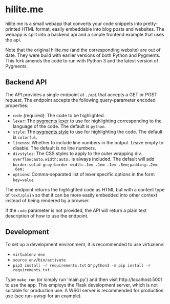 # hilite.me

hilite.me is a small webapp that converts your code snippets into pretty-printed HTML
format, easily embeddable into blog posts and websites.  The webapp is split into a
backend api and a simple frontend example that uses the api.

Note that the original hilite.me (and the corresponding website) are out of date. They
were build with earlier versions of both Python and Pygments. This fork amends the code
to run with Python 3 and the latest version of Pygments.

## Backend API

The API provides a single endpoint at `./api` that accepts a GET or POST request. The
endpoint accepts the following query-parameter encoded properties:
- `code` (required): The code to be highlighted.
- `lexer`: The [pygments lexer](http://pygments.org/docs/lexers/) to use for highlighting
    corresponding to the language of the code. The default is `python`.
- `style`: The [pygments style](http://pygments.org/docs/styles/) to use for highlighting
    the code. The default is `colorful`.
- `linenos`: Whether to include line numbers in the output. Leave empty to disable. The
    default is no line numbers.
- `divstyles`: The CSS styles to apply to the outer wrapping div. `overflow:auto;width:auto;`
    is always included. The default will add `border:solid gray;border-width:.1em .1em .1em .8em;padding:.2em .6em;`
- `options`: Comma-separated list of lexer specific options in the form `key=value`

The endpoint returns the highlighted code as HTML but with a content type of `text/plain` so
that it can be more easily embedded into other context instead of being rendered by a browser.

If the `code` parameter is not provided, the API will return a plain text description of how
to use the endpoint.

## Development

To set up a development environment, it is recommended to use virtualenv:

- `virtualenv env`
- `source env/bin/activate`
- `pip3 install -r requirements.txt` or `python3 -m pip install -r requirements.txt`

Type `make run` (or simply run 'main.py') and then visit http://localhost:5001 to use
the app. This employs the Flask development server, which is not suitable for production
use.  A WSGI server is recommended for production use (see run-uwsgi for an example).
